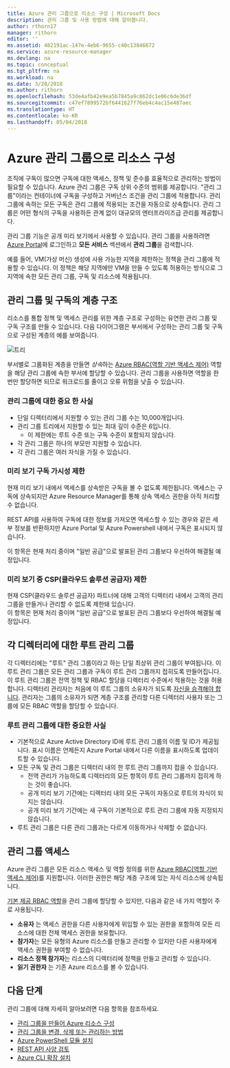 ```yaml
---
title: Azure 관리 그룹으로 리소스 구성 | Microsoft Docs
description: 관리 그룹 및 사용 방법에 대해 알아봅니다.
author: rthorn17
manager: rithorn
editor: ''
ms.assetid: 482191ac-147e-4eb6-9655-c40c13846672
ms.service: azure-resource-manager
ms.devlang: na
ms.topic: conceptual
ms.tgt_pltfrm: na
ms.workload: na
ms.date: 3/20/2018
ms.author: rithorn
ms.openlocfilehash: 53de4afb42e9ea5b7845a9c862dc1e06c6de36df
ms.sourcegitcommit: c47ef7899572bf6441627f76eb4c4ac15e487aec
ms.translationtype: HT
ms.contentlocale: ko-KR
ms.lasthandoff: 05/04/2018
---
```

# <a name="organize-your-resources-with-azure-management-groups"></a>Azure 관리 그룹으로 리소스 구성 

조직에 구독이 많으면 구독에 대한 액세스, 정책 및 준수를 효율적으로 관리하는 방법이 필요할 수 있습니다. Azure 관리 그룹은 구독 상위 수준의 범위를 제공합니다. "관리 그룹"이라는 컨테이너에 구독을 구성하고 거버넌스 조건을 관리 그룹에 적용합니다. 관리 그룹에 속하는 모든 구독은 관리 그룹에 적용되는 조건을 자동으로 상속합니다. 관리 그룹은 어떤 형식의 구독을 사용하든 관계 없이 대규모의 엔터프라이즈급 관리를 제공합니다.

관리 그룹 기능은 공개 미리 보기에서 사용할 수 있습니다. 관리 그룹을 사용하려면 [Azure Portal](https://portal.azure.com)에 로그인하고 **모든 서비스** 섹션에서 **관리 그룹**을 검색합니다. 

예를 들어, VM(가상 머신) 생성에 사용 가능한 지역을 제한하는 정책을 관리 그룹에 적용할 수 있습니다. 이 정책은 해당 지역에만 VM을 만들 수 있도록 허용하는 방식으로 그 지역에 속한 모든 관리 그룹, 구독 및 리소스에 적용됩니다.

## <a name="hierarchy-of-management-groups-and-subscriptions"></a>관리 그룹 및 구독의 계층 구조 

리소스를 통합 정책 및 액세스 관리를 위한 계층 구조로 구성하는 유연한 관리 그룹 및 구독 구조를 만들 수 있습니다. 다음 다이어그램은 부서에서 구성하는 관리 그룹 및 구독으로 구성된 계층의 예를 보여줍니다.    

![트리](media/management-groups/MG_overview.png)

부서별로 그룹화된 계층을 만들면 *상속*하는 [Azure RBAC(역할 기반 액세스 제어)](../role-based-access-control/overview.md) 역할을 해당 관리 그룹에 속한 부서에 할당할 수 있습니다. 관리 그룹을 사용하면 역할을 한 번만 할당하면 되므로 워크로드를 줄이고 오류 위험을 낮출 수 있습니다. 

### <a name="important-facts-about-management-groups"></a>관리 그룹에 대한 중요 한 사실
- 단일 디렉터리에서 지원할 수 있는 관리 그룹 수는 10,000개입니다. 
- 관리 그룹 트리에서 지원할 수 있는 최대 깊이 수준은 6입니다.
    - 이 제한에는 루트 수준 또는 구독 수준이 포함되지 않습니다.
- 각 관리 그룹은 하나의 부모만 지원할 수 있습니다.
- 각 관리 그룹은 여러 자식을 가질 수 있습니다. 

### <a name="preview-subscription-visibility-limitation"></a>미리 보기 구독 가시성 제한 
현재 미리 보기 내에서 액세스를 상속받은 구독을 볼 수 없도록 제한됩니다. 액세스는 구독에 상속되지만 Azure Resource Manager를 통해 상속 액세스 권한을 아직 처리할 수 없습니다.  

REST API를 사용하여 구독에 대한 정보를 가져오면 액세스할 수 있는 경우와 같은 세부 정보를 반환하지만 Azure Portal 및 Azure Powershell 내에서 구독은 표시되지 않습니다. 

이 항목은 현재 처리 중이며 "일반 공급"으로 발표된 관리 그룹보다 우선하여 해결될 예정입니다.  

### <a name="cloud-solution-providercsp-limitation-during-preview"></a>미리 보기 중 CSP(클라우드 솔루션 공급자) 제한 
현재 CSP(클라우드 솔루션 공급자) 파트너에 대해 고객의 디렉터리 내에서 고객의 관리 그룹을 만들거나 관리할 수 없도록 제한돼 있습니다.  
이 항목은 현재 처리 중이며 "일반 공급"으로 발표된 관리 그룹보다 우선하여 해결될 예정입니다.


## <a name="root-management-group-for-each-directory"></a>각 디렉터리에 대한 루트 관리 그룹

각 디렉터리에는 "루트" 관리 그룹이라고 하는 단일 최상위 관리 그룹이 부여됩니다. 이 루트 관리 그룹은 모든 관리 그룹과 구독이 루트 관리 그룹까지 접히도록 만들어집니다. 이 루트 관리 그룹은 전역 정책 및 RBAC 할당을 디렉터리 수준에서 적용하는 것을 허용합니다. 디렉터리 관리자는 처음에 이 루트 그룹의 소유자가 되도록 [자신을 승격해야 합니다](../role-based-access-control/elevate-access-global-admin.md). 관리자는 그룹의 소유자가 되면 계층 구조를 관리할 다른 디렉터리 사용자 또는 그룹에 모든 RBAC 역할을 할당할 수 있습니다.  

### <a name="important-facts-about-the-root-management-group"></a>루트 관리 그룹에 대한 중요한 사실
- 기본적으로 Azure Active Directory ID에 루트 관리 그룹의 이름 및 ID가 제공됩니다. 표시 이름은 언제든지 Azure Portal 내에서 다른 이름을 표시하도록 업데이트할 수 있습니다. 
- 모든 구독 및 관리 그룹은 디렉터리 내의 한 루트 관리 그룹까지 접을 수 있습니다.  
    - 전역 관리가 가능하도록 디렉터리의 모든 항목이 루트 관리 그룹까지 접히게 하는 것이 좋습니다.  
    - 공개 미리 보기 기간에는 디렉터리 내의 모든 구독이 자동으로 루트의 자식이 되지는 않습니다.   
    - 공개 미리 보기 기간에는 새 구독이 기본적으로 루트 관리 그룹에 자동 지정되지 않습니다. 
- 루트 관리 그룹은 다른 관리 그룹과는 다르게 이동하거나 삭제할 수 없습니다. 
  
## <a name="management-group-access"></a>관리 그룹 액세스

Azure 관리 그룹은 모든 리소스 액세스 및 역할 정의를 위한 [Azure RBAC(역할 기반 액세스 제어)](../role-based-access-control/overview.md)를 지원합니다. 이러한 권한은 해당 계층 구조에 있는 자식 리소스에 상속됩니다.   

[기본 제공 RBAC 역할](../role-based-access-control/overview.md#built-in-roles)을 관리 그룹에 할당할 수 있지만, 다음과 같은 네 가지 역할이 주로 사용됩니다. 
- **소유자** 는 액세스 권한을 다른 사용자에게 위임할 수 있는 권한을 포함하여 모든 리소스에 대한 전체 액세스 권한을 보유합니다. 
- **참가자**는 모든 유형의 Azure 리소스를 만들고 관리할 수 있지만 다른 사용자에게 액세스 권한을 부여할 수 없습니다.
- **리소스 정책 참가자**는 리소스의 디렉터리에 정책을 만들고 관리할 수 있습니다.     
- **읽기 권한자** 는 기존 Azure 리소스를 볼 수 있습니다. 


## <a name="next-steps"></a>다음 단계 
관리 그룹에 대해 자세히 알아보려면 다음 항목을 참조하세요. 
- [관리 그룹을 만들어 Azure 리소스 구성](management-groups-create.md)
- [관리 그룹을 변경, 삭제 또는 관리하는 방법](management-groups-manage.md)
- [Azure PowerShell 모듈 설치](https://www.powershellgallery.com/packages/AzureRM.ManagementGroups/0.0.1-preview)
- [REST API 사양 검토](https://github.com/Azure/azure-rest-api-specs/tree/master/specification/managementgroups/resource-manager/Microsoft.Management/preview/2018-01-01-preview)
- [Azure CLI 확장 설치](https://docs.microsoft.com/cli/azure/extension?view=azure-cli-latest#az_extension_list_available)

